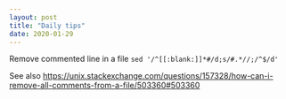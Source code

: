 ```yaml
---
layout: post
title: "Daily tips"
date: 2020-01-29
---
```


Remove commented line in a file `sed '/^[[:blank:]]*#/d;s/#.*//;/^$/d'`

See also https://unix.stackexchange.com/questions/157328/how-can-i-remove-all-comments-from-a-file/503360#503360
